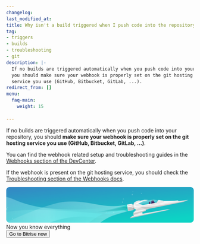 ```yaml
---
changelog:
last_modified_at:
title: Why isn't a build triggered when I push code into the repository?
tag:
- triggers
- builds
- troubleshooting
- git
description: |-
  If no builds are triggered automatically when you push code into your repository,
  you should make sure your webhook is properly set on the git hosting
  service you use (GitHub, Bitbucket, GitLab, ...).
redirect_from: []
menu:
  faq-main:
    weight: 15

---
```

If no builds are triggered automatically when you push code into your repository, you should **make sure your webhook is properly set on the git hosting service you use (GitHub, Bitbucket, GitLab, ...)**.

You can find the webhook related setup and troubleshooting guides in the [Webhooks section of the DevCenter](/webhooks/).

If the webhook is present on the git hosting service, you should check the [Troubleshooting section of the Webhooks docs](/webhooks/troubleshooting).

<div class="banner">
	<img src="/assets/images/banner-bg-888x170.png" style="border: none;">
	<div class="deploy-text">Now you know everything </div>
	<a target="_blank" href="https://app.bitrise.io/dashboard/builds"><button class="button">Go to Bitrise now</button></a>
</div>